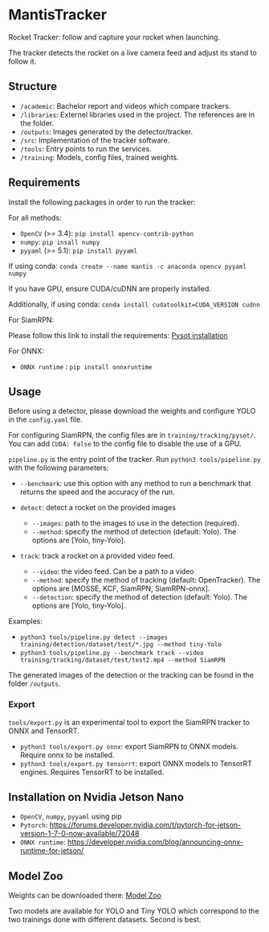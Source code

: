 # MantisTracker

Rocket Tracker: follow and capture your rocket when launching.

The tracker detects the rocket on a live camera feed and adjust its stand to follow it. 

## Structure

- `/academic`: Bachelor report and videos which compare trackers.
- `/libraries`: Externel libraries used in the project. The references are in the folder.
- `/outputs`: Images generated by the detector/tracker.
- `/src`: Implementation of the tracker software.
- `/tools`: Entry points to run the services.
- `/training`: Models, config files, trained weights.

## Requirements

Install the following packages in order to run the tracker:

For all methods:
- `OpenCV` (>= 3.4): `pip install opencv-contrib-python`
- `numpy`: `pip insall numpy`
- `pyyaml` (>= 5.1): `pip install pyyaml`

If using conda: `conda create --name mantis -c anaconda opencv pyyaml numpy`

If you have GPU, ensure CUDA/cuDNN are properly installed. 

Additionally, if using conda: `conda install cudatoolkit=CUDA_VERSION cudnn`

For SiamRPN:

Please follow this link to install the requirements: [Pysot installation](https://github.com/STVIR/pysot/blob/master/INSTALL.md)

For ONNX:

- `ONNX runtime` : `pip install onnxruntime`

## Usage

Before using a detector, please download the weights and configure YOLO in the `config.yaml` file. 

For configuring SiamRPN, the config files are in `training/tracking/pysot/`. You can add `CUDA: False` to the config file to disable the use of a GPU.

`pipeline.py` is the entry point of the tracker. Run `python3 tools/pipeline.py` with the following parameters:

- `--benchmark`: use this option with any method to run a benchmark that returns the speed and the accuracy of the run.

- `detect`: detect a rocket on the provided images

  - `--images`: path to the images to use in the detection (required).
  - `--method`: specify the method of detection (default: Yolo). The options are [Yolo, tiny-Yolo].

- `track`: track a rocket on a provided video feed.

  - `--video`: the video feed. Can be a path to a video
  - `--method`: specify the method of tracking (default: OpenTracker). The options are [MOSSE, KCF, SiamRPN, SiamRPN-onnx].
  - `--detection`: specify the method of detection (default: Yolo). The options are [Yolo, tiny-Yolo].

Examples:
- `python3 tools/pipeline.py detect --images training/detection/dataset/test/*.jpg --method tiny-Yolo`
- `python3 tools/pipeline.py --benchmark track --video training/tracking/dataset/test/test2.mp4 --method SiamRPN`

The generated images of the detection or the tracking can be found in the folder `/outputs`.

### Export

`tools/export.py` is an experimental tool to export the SiamRPN tracker to ONNX and TensorRT.
- `python3 tools/export.py onnx`: export SiamRPN to ONNX models. Require onnx to be installed.
- `python3 tools/export.py tensorrt`: export ONNX models to TensorRT engines. Requires TensorRT to be installed.

## Installation on Nvidia Jetson Nano

- `OpenCV`, `numpy`, `pyyaml` using pip
- `Pytorch`: https://forums.developer.nvidia.com/t/pytorch-for-jetson-version-1-7-0-now-available/72048
- `ONNX runtime`: https://developer.nvidia.com/blog/announcing-onnx-runtime-for-jetson/
  
## Model Zoo

Weights can be downloaded there: [Model Zoo](https://drive.google.com/drive/folders/107ANqfyJynHCv95W-yuA8TASNIbiQ2vz?usp=sharing)

Two models are available for YOLO and Tiny YOLO which correspond to the two trainings done with different datasets. Second is best.
